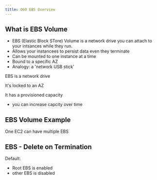 ```yaml
---
title: 060 EBS Overview
---
```


## What is EBS Volume
- EBS (Elastic Block STore) Volume is a network drive you can attach to your intsances while they run.
- Allows your instancees to persist data even they terminate
- Can be mounted to one instance at a time
- Bound to a specific AZ
- Analogy: a 'network USB stick'

EBS is a network drive

It's locked to an AZ

It has a provisioned capacity
- you can increase capcity over time

## EBS Volume Example
One EC2 can have multiple EBS


## EBS - Delete on Termination
Default:
- Root EBS is enabled
- other EBS is disabled
